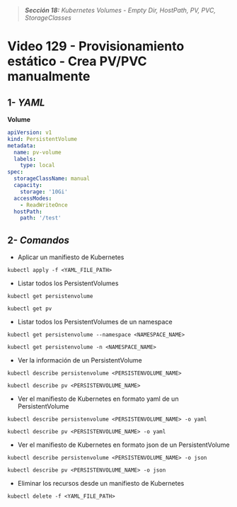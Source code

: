 > _**Sección 18:** Kubernetes Volumes - Empty Dir, HostPath, PV, PVC, StorageClasses_

# Video 129 - Provisionamiento estático - Crea PV/PVC manualmente

## 1- _YAML_

**Volume**
```yaml
apiVersion: v1
kind: PersistentVolume
metadata:
  name: pv-volume
  labels:
    type: local
spec:
  storageClassName: manual
  capacity:
    storage: '10Gi'
  accessModes:
    - ReadWriteOnce
  hostPath:
    path: '/test'
```

## 2- _Comandos_

- Aplicar un manifiesto de Kubernetes

```shell
kubectl apply -f <YAML_FILE_PATH>
```

- Listar todos los PersistentVolumes

```shell
kubectl get persistenvolume
```

```shell
kubectl get pv
```

- Listar todos los PersistentVolumes de un namespace

```shell
kubectl get persistenvolume --namespace <NAMESPACE_NAME>
```

```shell
kubectl get persistenvolume -n <NAMESPACE_NAME>
```

- Ver la información de un PersistentVolume

```shell
kubectl describe persistenvolume <PERSISTENVOLUME_NAME>
```

```shell
kubectl describe pv <PERSISTENVOLUME_NAME>
```

- Ver el manifiesto de Kubernetes en formato yaml de un PersistentVolume

```shell
kubectl describe persistenvolume <PERSISTENVOLUME_NAME> -o yaml
```

```shell
kubectl describe pv <PERSISTENVOLUME_NAME> -o yaml
```

- Ver el manifiesto de Kubernetes en formato json de un PersistentVolume

```shell
kubectl describe persistenvolume <PERSISTENVOLUME_NAME> -o json
```

```shell
kubectl describe pv <PERSISTENVOLUME_NAME> -o json
```

- Eliminar los recursos desde un manifiesto de Kubernetes

```shell
kubectl delete -f <YAML_FILE_PATH>
```